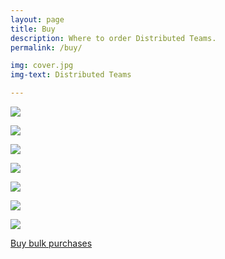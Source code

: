 ```yaml
---
layout: page
title: Buy
description: Where to order Distributed Teams.
permalink: /buy/

img: cover.jpg
img-text: Distributed Teams

---
```


<main id="main-content">
    <div class="jumbotron">
        <div class="container">
            <div class="row">
                <div class="col-md-8 book-text">
                  <p><a href="https://www.amazon.com/Distributed-Teams-Practice-Together-Physically/dp/1732254923/"><img src="{{ site.baseurl }}/img/amazon.png"></a></p>
                  <p><a href="https://www.barnesandnoble.com/w/distributed-teams-john-oduinn/1130974497?ean=9781732254930"><img src="{{ site.baseurl }}/img/barnesandnoble.png"></a></p>
                  <p><a href="https://www.booktopia.com.au/distributed-teams-john-o-duinn/book/9781732254923.html"><img src="{{ site.baseurl }}/img/booktopia.png"></a></p>
                  <p><a href="https://www.kobo.com/us/en/ebook/distributed-teams"><img src="{{ site.baseurl }}/img/kobo.png"></a></p>
                  <p><a href="https://bookshop.org/books/distributed-teams-the-art-and-practice-of-working-together-while-physically-apart-9781732254923/9781732254923"><img src="{{ site.baseurl }}/img/bookshop.png"></a></p>
                  <p><a href="https://www.indiebound.org/book/9781732254923"><img src="{{ site.baseurl }}/img/indiebound.png"></a></p>
                  <p><a href="https://www.porchlightbooks.com/product/distributed-teams-the-art-and-practice-of-working-together-while-physically-apart_2--john-oduinn#full-description"><img src="{{ site.baseurl }}/img/porchlight.png"></a></p>
                  <p class="buy"><a href="{{ site.baseurl }}/contact" class="btn-primary">Buy bulk purchases</a></p>
                </div>
            </div>
        </div>
    </div>
